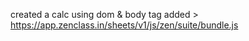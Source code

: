 created a calc using dom & body tag added > https://app.zenclass.in/sheets/v1/js/zen/suite/bundle.js
